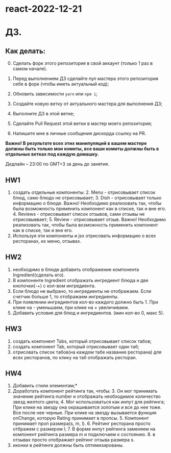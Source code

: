 # react-2022-12-21
# ДЗ.

## Как делать:

0. Сделать форк этого репозитория в свой аккаунт (только 1 раз в самом начале).

1. Перед выполнением ДЗ сделайте пул мастера этого репозитория себе в форк (чтобы иметь актуальный код);
2. Обновить зависимости `yarn` или `npm i`;
3. Создайте новую ветку от актуального мастера для выполнения ДЗ;
4. Выполните ДЗ в этой ветке;
5. Сделайте Pull Request этой ветки в мастер моего репозитория;
6. Напишите мне в личные сообщения дискорда ссылку на PR.

**Важно! В результате всех этих манипуляций в вашем мастере должны быть только мои комиты, все ваши комиты должны быть в отдельных ветках под каждую домашку.**

Дедлайн – 23:00 по GMT+3 за день до занятия.


## HW1
1. создать отдельные компоненты:
   2. Menu - отрисовывает список блюд, само блюдо не отрисовывает;
   3. Dish - отрисовывает только информацию о блюде. Важно! Необходимо реализовать так, чтобы была возможность применить компонент как в списке, так и вне его.
   4. Reviews - отрисовывает список отзывов, сами отзывы не отрисовыввает;
   5. Review - отрисовывает отзыв. Важно! Необходимо реализовать так, чтобы была возможность применить компонент как в списке, так и вне его.
2. Используя эти компоненты и jsx отрисовать информацию о всех ресторанах, их меню, отзывах.

## HW2
1. необходимо в блюде добавить отображение компонента Ingredient(сделать его).
2. В компоненте Ingredient отображать ингредиент блюда и две кнопочки(-+) с кол-вом ингредиента.
3. Если блюдо не выбрано, то ингредиенты не отображаем. Если счетчик больше 1, то отображаем ингредиенты.
4. При появлении ингредиентов кол-во каждого должно быть 1. При клике на - уменьшаем, при клике на + увеличиваем.
5. Добавить условия для блюд и ингредиентов. (мин кол-во 0, макс 5).

## HW3
1. создать компонент Tabs, который отрисовывает список табов;
2. создать компонент Tab, который отрисовывает один таб;
3. отрисовать список табов(на каждом табе название ресторана) для всех ресторанов, по клику на таб отображать ресторан.

## HW4
1. Добавить стили элементам;*
2. Доработать компонент рейтинга так, чтобы:
   3. Он мог принимать значение рейтинга number и отображать необходимое количество звезд желтого цвета;
   4. Мог использоваться как инпут для рейтинга; При клике на звезду она окрашивается золотым и все до нее тоже. Все после нее черные. При клике на звезду вызывается функция onChange, которую Rating принимает в пропсы.
   5. Компонент принимает проп размера(s, m, l). 
   6. Рейтинг ресторана просто отбражем с размером l;
   7. В форме инпут рейтинга заменяем на компонент рейтинга размера m и подключаем к состоянию.
   8. в отзывах просто отображает рейтинг отзыва размера s.
9. иконки в рейтинге должны быть оптимизированы.